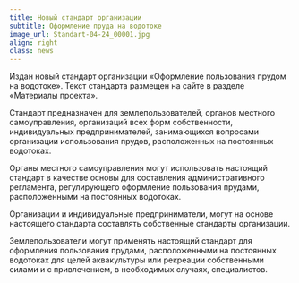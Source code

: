 ```yaml
---
title: Новый стандарт организации
subtitle: Оформление пруда на водотоке
image_url: Standart-04-24_00001.jpg    
align: right
class: news  
---
```


Издан новый стандарт организации «Оформление пользования прудом на водотоке». Текст стандарта размещен на сайте в разделе «Материалы проекта».

Стандарт предназначен для землепользователей, органов местного самоуправления, организаций всех форм собственности, индивидуальных предпринимателей, занимающихся вопросами организации использования прудов, расположенных на постоянных водотоках. 

Органы местного самоуправления могут использовать настоящий стандарт в качестве основы для составления административного регламента, регулирующего оформление пользования прудами, расположенными на постоянных водотоках.

Организации и индивидуальные предприниматели, могут на основе настоящего стандарта составлять собственные стандарты организации. 

Землепользователи могут применять настоящий стандарт для оформления пользования прудами, расположенными на постоянных водотоках для целей аквакультуры или рекреации собственными силами и с привлечением, в необходимых случаях, специалистов.
